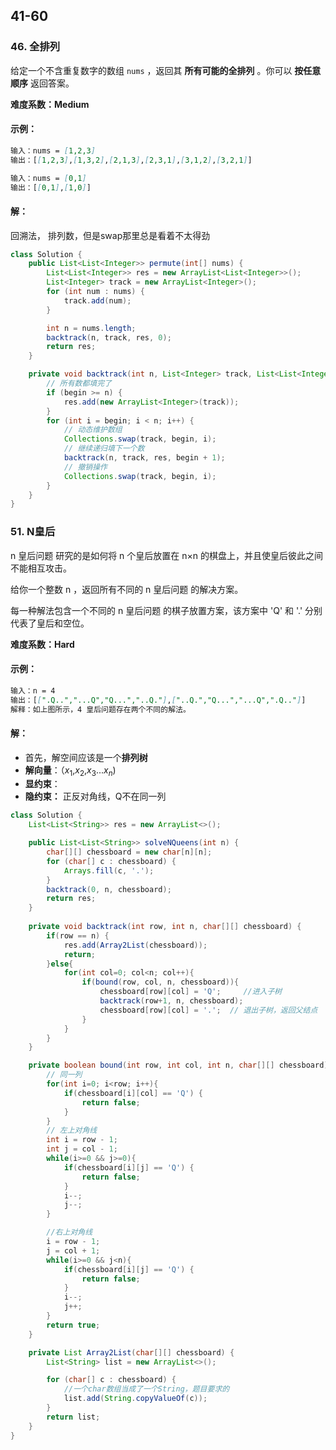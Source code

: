 ## 41-60

### 46. 全排列

给定一个不含重复数字的数组 `nums` ，返回其 **所有可能的全排列** 。你可以 **按任意顺序** 返回答案。

**难度系数：Medium**

#### 示例：

```markdown
输入：nums = [1,2,3]
输出：[[1,2,3],[1,3,2],[2,1,3],[2,3,1],[3,1,2],[3,2,1]]

输入：nums = [0,1]
输出：[[0,1],[1,0]]
```

#### 解：

回溯法， 排列数，但是swap那里总是看着不太得劲

```java
class Solution {
    public List<List<Integer>> permute(int[] nums) {
        List<List<Integer>> res = new ArrayList<List<Integer>>();
        List<Integer> track = new ArrayList<Integer>();
        for (int num : nums) {
            track.add(num);
        }

        int n = nums.length;
        backtrack(n, track, res, 0);
        return res;
    }

    private void backtrack(int n, List<Integer> track, List<List<Integer>> res, int begin) {
        // 所有数都填完了
        if (begin >= n) {
            res.add(new ArrayList<Integer>(track));
        }
        for (int i = begin; i < n; i++) {
            // 动态维护数组
            Collections.swap(track, begin, i);
            // 继续递归填下一个数
            backtrack(n, track, res, begin + 1);
            // 撤销操作
            Collections.swap(track, begin, i);
        }
    }
}

```





### 51. N皇后

n 皇后问题 研究的是如何将 n 个皇后放置在 n×n 的棋盘上，并且使皇后彼此之间不能相互攻击。

给你一个整数 n ，返回所有不同的 n 皇后问题 的解决方案。

每一种解法包含一个不同的 n 皇后问题 的棋子放置方案，该方案中 'Q' 和 '.' 分别代表了皇后和空位。

**难度系数：Hard**

#### 示例：

```markdown
输入：n = 4
输出：[[".Q..","...Q","Q...","..Q."],["..Q.","Q...","...Q",".Q.."]]
解释：如上图所示，4 皇后问题存在两个不同的解法。
```

#### 解：

- 首先，解空间应该是一个**排列树**
- **解向量**：（$x_1$,$x_2$,$x_3$...$x_n$)
- **显约束**：  
- **隐约束：**  正反对角线，Q不在同一列

```java
class Solution {
    List<List<String>> res = new ArrayList<>();

    public List<List<String>> solveNQueens(int n) {
        char[][] chessboard = new char[n][n];
        for (char[] c : chessboard) {
            Arrays.fill(c, '.');
        }
        backtrack(0, n, chessboard);
        return res;
    }
    
    private void backtrack(int row, int n, char[][] chessboard) {
        if(row == n) {
            res.add(Array2List(chessboard));
            return;
        }else{
            for(int col=0; col<n; col++){
                if(bound(row, col, n, chessboard)){
                    chessboard[row][col] = 'Q';     //进入子树
                    backtrack(row+1, n, chessboard);
                    chessboard[row][col] = '.';  // 退出子树，返回父结点
                }               
            }
        }
    }

    private boolean bound(int row, int col, int n, char[][] chessboard){
        // 同一列
	    for(int i=0; i<row; i++){
            if(chessboard[i][col] == 'Q') {
                return false;
            }
        }
        // 左上对角线
        int i = row - 1; 
        int j = col - 1;
        while(i>=0 && j>=0){
            if(chessboard[i][j] == 'Q') {
                return false;
            }
            i--;
            j--;
        }

        //右上对角线
        i = row - 1; 
        j = col + 1;
        while(i>=0 && j<n){
            if(chessboard[i][j] == 'Q') {
                return false;
            }
            i--;
            j++;
        }
        return true;
    }

    private List Array2List(char[][] chessboard) {
        List<String> list = new ArrayList<>();

        for (char[] c : chessboard) {
            //一个char数组当成了一个String，题目要求的
            list.add(String.copyValueOf(c));
        }
        return list;
    }
}
```
